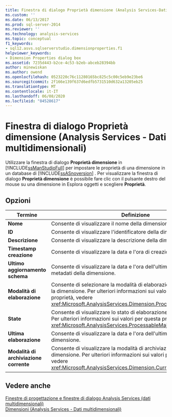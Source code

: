 ```yaml
---
title: Finestra di dialogo Proprietà dimensione (Analysis Services-Dati multidimensionali) | Microsoft Docs
ms.custom: ''
ms.date: 06/13/2017
ms.prod: sql-server-2014
ms.reviewer: ''
ms.technology: analysis-services
ms.topic: conceptual
f1_keywords:
- sql12.asvs.sqlserverstudio.dimensionproperties.f1
helpviewer_keywords:
- Dimension Properties dialog box
ms.assetid: 7235d443-b2ce-4c53-b2eb-abceb28394bb
author: minewiskan
ms.author: owend
ms.openlocfilehash: 0523220c76c11280165bc825c5c00c5eb9e23be6
ms.sourcegitcommit: 2f166e139f637d6edfb5731510d632a13205eb25
ms.translationtype: MT
ms.contentlocale: it-IT
ms.lasthandoff: 06/08/2020
ms.locfileid: "84528617"
---
```

# <a name="dimension-properties-dialog-box-analysis-services---multidimensional-data"></a>Finestra di dialogo Proprietà dimensione (Analysis Services - Dati multidimensionali)
  Utilizzare la finestra di dialogo **Proprietà dimensione** in [!INCLUDE[ssManStudioFull](../includes/ssmanstudiofull-md.md)] per impostare le proprietà di una dimensione in un database di [!INCLUDE[ssASnoversion](../includes/ssasnoversion-md.md)] . Per visualizzare la finestra di dialogo **Proprietà dimensione** è possibile fare clic con il pulsante destro del mouse su una dimensione in Esplora oggetti e scegliere **Proprietà**.  
  
## <a name="options"></a>Opzioni  
  
|Termine|Definizione|  
|----------|----------------|  
|**Nome**|Consente di visualizzare il nome della dimensione.|  
|**ID**|Consente di visualizzare l'identificatore della dimensione.|  
|**Descrizione**|Consente di visualizzare la descrizione della dimensione.|  
|**Timestamp creazione**|Consente di visualizzare la data e l'ora di creazione della dimensione.|  
|**Ultimo aggiornamento schema**|Consente di visualizzare la data e l'ora dell'ultimo aggiornamento dei metadati della dimensione.|  
|**Modalità di elaborazione**|Consente di selezionare la modalità di elaborazione da utilizzare per la dimensione. Per ulteriori informazioni sui valori per questa proprietà, vedere <xref:Microsoft.AnalysisServices.Dimension.ProcessingMode%2A>.|  
|**State**|Consente di visualizzare lo stato di elaborazione della dimensione. Per ulteriori informazioni sui valori per questa proprietà, vedere <xref:Microsoft.AnalysisServices.ProcessableMajorObject.State%2A>.|  
|**Ultima elaborazione**|Consente di visualizzare la data e l'ora dell'ultima elaborazione della dimensione.|  
|**Modalità di archiviazione corrente**|Consente di visualizzare la modalità di archiviazione corrente per la dimensione. Per ulteriori informazioni sui valori per questa proprietà, vedere <xref:Microsoft.AnalysisServices.Dimension.CurrentStorageMode%2A>.|  
  
## <a name="see-also"></a>Vedere anche  
 [Finestre di progettazione e finestre di dialogo Analysis Services &#40;dati multidimensionali&#41;](analysis-services-designers-and-dialog-boxes-multidimensional-data.md)   
 [Dimensioni &#40;Analysis Services - Dati multidimensionali&#41;](multidimensional-models-olap-logical-dimension-objects/dimensions-analysis-services-multidimensional-data.md)  
  
  
